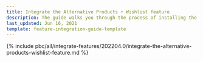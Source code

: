 ```yaml
---
title: Integrate the Alternative Products + Wishlist feature
description: The guide walks you through the process of installing the Alternative products and Wishlist features into the project.
last_updated: Jun 16, 2021
template: feature-integration-guide-template
---
```


{% include pbc/all/integrate-features/202204.0/integrate-the-alternative-products-wishlist-feature.md %} <!-- To edit, see /_includes/pbc/all/integrate-features/202204.0/integrate-the-alternative-products-wishlist-feature.md -->
